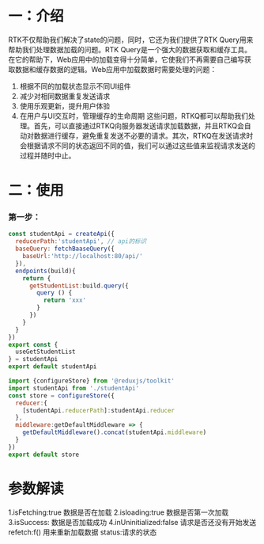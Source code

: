 # 一：介绍
  RTK不仅帮助我们解决了state的问题，同时，它还为我们提供了RTK Query用来帮助我们处理数据加载的问题。RTK Query是一个强大的数据获取和缓存工具。在它的帮助下，Web应用中的加载变得十分简单，它使我们不再需要自己编写获取数据和缓存数据的逻辑。Web应用中加载数据时需要处理的问题：

  1. 根据不同的加载状态显示不同UI组件
  2. 减少对相同数据重复发送请求
  3. 使用乐观更新，提升用户体验
  4. 在用户与UI交互时，管理缓存的生命周期
  这些问题，RTKQ都可以帮助我们处理。首先，可以直接通过RTKQ向服务器发送请求加载数据，并且RTKQ会自动对数据进行缓存，避免重复发送不必要的请求。其次，RTKQ在发送请求时会根据请求不同的状态返回不同的值，我们可以通过这些值来监视请求发送的过程并随时中止。
# 二：使用
  ### 第一步：
  ```js
  const studentApi = createApi({
    reducerPath:'studentApi', // api的标识
    baseQuery: fetchBaaseQuery({
      baseUrl:'http://localhost:80/api/'
    }),
    endpoints(build){
      return {
        getStudentList:build.query({
          query () {
            return 'xxx'
          }
        })
      }
    }
  })
  export const {
    useGetStudentList
  } = studentApi
  export default studentApi
  ```

  ```js
  import {configureStore} from '@reduxjs/toolkit'
  import studentApi from './studentApi'
  const store = configureStore({
    reducer:{
      [studentApi.reducerPath]:studentApi.reducer
    },
    middleware:getDefaultMiddleware => {
      getDefaultMiddleware().concat(studentApi.middleware)
    }
  })
  export default store
  ```

# 参数解读
1.isFetching:true  数据是否在加载
2.isloading:true  数据是否第一次加载
3.isSuccess:   数据是否加载成功
4.inUninitialized:false   请求是否还没有开始发送
refetch:f()  用来重新加载数据
status:请求的状态